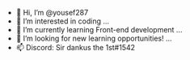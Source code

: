 - 👋 Hi, I’m @yousef287
- 👀 I’m interested in coding ...
- 🌱 I’m currently learning Front-end development ...
- 💞️ I’m looking for new learning opportunities! ...
- 📫 Discord: Sir dankus the 1st#1542

<!---
yousef287/yousef287 is a ✨ special ✨ repository because its `README.md` (this file) appears on your GitHub profile.
You can click the Preview link to take a look at your changes.
--->
